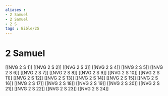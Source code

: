 ```yaml
---
aliases : 
- 2 Samuel
- 2 Samuel
- 2 S
tags : Bible/2S
---
```


# 2 Samuel

[[NVG 2 S 1]]
[[NVG 2 S 2]]
[[NVG 2 S 3]]
[[NVG 2 S 4]]
[[NVG 2 S 5]]
[[NVG 2 S 6]]
[[NVG 2 S 7]]
[[NVG 2 S 8]]
[[NVG 2 S 9]]
[[NVG 2 S 10]]
[[NVG 2 S 11]]
[[NVG 2 S 12]]
[[NVG 2 S 13]]
[[NVG 2 S 14]]
[[NVG 2 S 15]]
[[NVG 2 S 16]]
[[NVG 2 S 17]]
[[NVG 2 S 18]]
[[NVG 2 S 19]]
[[NVG 2 S 20]]
[[NVG 2 S 21]]
[[NVG 2 S 22]]
[[NVG 2 S 23]]
[[NVG 2 S 24]]
